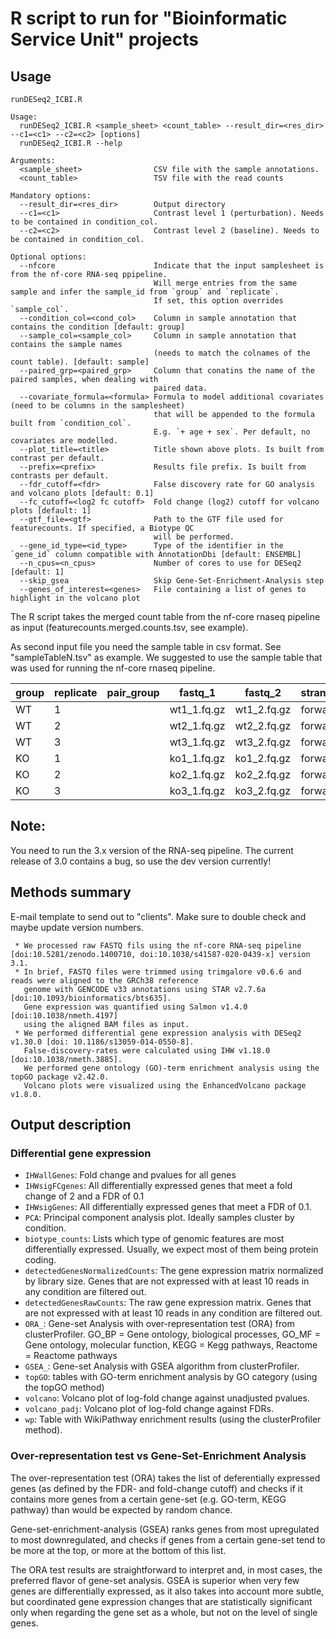 # R script to run for "Bioinformatic Service Unit" projects

## Usage
```
runDESeq2_ICBI.R

Usage:
  runDESeq2_ICBI.R <sample_sheet> <count_table> --result_dir=<res_dir> --c1=<c1> --c2=<c2> [options]
  runDESeq2_ICBI.R --help

Arguments:
  <sample_sheet>                CSV file with the sample annotations.
  <count_table>                 TSV file with the read counts

Mandatory options:
  --result_dir=<res_dir>        Output directory
  --c1=<c1>                     Contrast level 1 (perturbation). Needs to be contained in condition_col.
  --c2=<c2>                     Contrast level 2 (baseline). Needs to be contained in condition_col.

Optional options:
  --nfcore                      Indicate that the input samplesheet is from the nf-core RNA-seq ppipeline.
                                Will merge entries from the same sample and infer the sample_id from `group` and `replicate`.
                                If set, this option overrides `sample_col`.
  --condition_col=<cond_col>    Column in sample annotation that contains the condition [default: group]
  --sample_col=<sample_col>     Column in sample annotation that contains the sample names
                                (needs to match the colnames of the count table). [default: sample]
  --paired_grp=<paired_grp>     Column that conatins the name of the paired samples, when dealing with
                                paired data.
  --covariate_formula=<formula> Formula to model additional covariates (need to be columns in the samplesheet)
                                that will be appended to the formula built from `condition_col`.
                                E.g. `+ age + sex`. Per default, no covariates are modelled.
  --plot_title=<title>          Title shown above plots. Is built from contrast per default.
  --prefix=<prefix>             Results file prefix. Is built from contrasts per default.
  --fdr_cutoff=<fdr>            False discovery rate for GO analysis and volcano plots [default: 0.1]
  --fc_cutoff=<log2 fc cutoff>  Fold change (log2) cutoff for volcano plots [default: 1]
  --gtf_file=<gtf>              Path to the GTF file used for featurecounts. If specified, a Biotype QC
                                will be performed.
  --gene_id_type=<id_type>      Type of the identifier in the `gene_id` column compatible with AnnotationDbi [default: ENSEMBL]
  --n_cpus=<n_cpus>             Number of cores to use for DESeq2 [default: 1]
  --skip_gsea                   Skip Gene-Set-Enrichment-Analysis step
  --genes_of_interest=<genes>   File containing a list of genes to highlight in the volcano plot
```

The R script takes the merged count table from the nf-core rnaseq pipeline as input (featurecounts.merged.counts.tsv, see example).

As second input file you need the sample table in csv format. See "sampleTableN.tsv" as example. We suggested to use the sample table that was used for running the nf-core rnaseq pipeline.

| group | replicate | pair_group | fastq_1 | fastq_2 | strandedness |
| ------| --------- | ---------- | ------- | ------- | ------------ |
| WT | 1 | | wt1_1.fq.gz | wt1_2.fq.gz | forward |
| WT | 2 | | wt2_1.fq.gz | wt2_2.fq.gz | forward |
| WT | 3 | | wt3_1.fq.gz | wt3_2.fq.gz | forward |
| KO | 1 | | ko1_1.fq.gz | ko1_2.fq.gz | forward |
| KO | 2 | | ko2_1.fq.gz | ko2_2.fq.gz | forward |
| KO | 3 | | ko3_1.fq.gz | ko3_2.fq.gz | forward |


## Note:
You need to run the 3.x version of the RNA-seq pipeline. The current release of
3.0 contains a bug, so use the dev version currently! 

## Methods summary

E-mail template to send out to "clients". Make sure to double check 
and maybe update version numbers. 

```
 * We processed raw FASTQ fils using the nf-core RNA-seq pipeline [doi:10.5281/zenodo.1400710, doi:10.1038/s41587-020-0439-x] version 3.1. 
 * In brief, FASTQ files were trimmed using trimgalore v0.6.6 and reads were aligned to the GRCh38 reference
   genome with GENCODE v33 annotations using STAR v2.7.6a [doi:10.1093/bioinformatics/bts635]. 
   Gene expression was quantified using Salmon v1.4.0 [doi:10.1038/nmeth.4197]
   using the aligned BAM files as input. 
 * We performed differential gene expression analysis with DESeq2 v1.30.0 [doi: 10.1186/s13059-014-0550-8].
   False-discovery-rates were calculated using IHW v1.18.0 [doi:10.1038/nmeth.3885]. 
   We performed gene ontology (GO)-term enrichment analysis using the topGO package v2.42.0.
   Volcano plots were visualized using the EnhancedVolcano package v1.8.0. 
```

## Output description

### Differential gene expression
 
 * `IHWallGenes`: Fold change and pvalues for all genes
 * `IHWsigFCgenes`: All differentially expressed genes that meet a fold change of 2 and a FDR of 0.1
 * `IHWsigGenes`: All differentially expressed genes that meet a FDR of 0.1. 
 * `PCA`: Principal component analysis plot. Ideally samples cluster by condition. 
 * `biotype_counts`: Lists which type of genomic features are most differentially expressed. Usually, we expect most of them being protein coding. 
 * `detectedGenesNormalizedCounts`: The gene expression matrix normalized by library size. Genes that are not expressed with at least 10 reads in any condition are filtered out. 
 * `detectedGenesRawCounts`: The raw gene expression matrix. Genes that are not expressed with at least 10 reads in any condition are filtered out. 
 * `ORA_`: Gene-set Analysis with over-representation test (ORA) from clusterProfiler. GO_BP = Gene ontology, biological processes, GO_MF = Gene ontology, molecular function, KEGG = Kegg pathways, Reactome = Reactome pathways
 * `GSEA_`: Gene-set Analysis with GSEA algorithm from clusterProfiler. 
 * `topGO`: tables with GO-term enrichment analysis by GO category (using the topGO method)
 * `volcano`: Volcano plot of log-fold change against unadjusted pvalues. 
 * `volcano_padj`: Volcano plot of log-fold change against FDRs. 
 * `wp`: Table with WikiPathway enrichment results (using the clusterProfiler method). 
 
### Over-representation test vs Gene-Set-Enrichment Analysis
The over-representation test (ORA) takes the list of deferentially expressed genes (as defined by the FDR- and fold-change cutoff)
and checks if it contains more genes from a certain gene-set (e.g. GO-term, KEGG pathway) than would be expected
by random chance. 

Gene-set-enrichment-analysis (GSEA) ranks genes from most upregulated to most downregulated, and checks if genes from a certain gene-set
tend to be more at the top, or more at the bottom of this list. 

The ORA test results are straightforward to interpret and, in most cases, the preferred flavor of gene-set analysis. 
GSEA is superior when very few genes are differentially expressed, as it also takes into account more subtle, 
but coordinated gene expression changes that are statistically significant only when regarding the gene set as a whole, 
but not on the level of single genes. 

